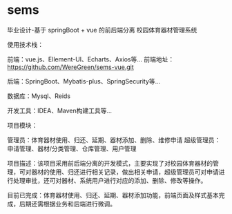 # sems
毕业设计-基于 springBoot + vue 的前后端分离 校园体育器材管理系统

使用技术栈：

前端：vue.js、Ellement-UI、Echarts、Axios等...
前端地址：https://github.com/WereGreen/sems-vue.git

后端：SpringBoot、Mybatis-plus、SpringSecurity等...

数据库：Mysql、Reids

开发工具：IDEA、Maven构建工具等...

项目模块：

管理员：体育器材使用、归还、延期、器材添加、删除、维修申请
超级管理员：申请管理、器材/分类管理、仓库管理、用户管理

项目描述：该项目采用前后端分离的开发模式，主要实现了对校园体育器材的管理，可对器材的使用、归还进行相关记录，做出相关申请，超级管理员可对申请进行处理审批，还可对器材、系统用户进行对应的添加、删除、修改等操作。

目前已完成：体育器材使用、归还、延期、器材添加功能，前端页面及样式基本完成，后期还需根据业务和后端进行微调。
